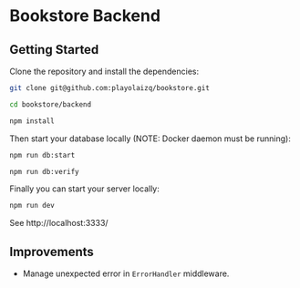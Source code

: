 # Bookstore Backend

## Getting Started

Clone the repository and install the dependencies:

```bash
git clone git@github.com:playolaizq/bookstore.git

cd bookstore/backend

npm install
```

Then start your database locally (NOTE: Docker daemon must be running):

```bash
npm run db:start

npm run db:verify
```

Finally you can start your server locally:

```bash
npm run dev
```

See http://localhost:3333/

## Improvements

- Manage unexpected error in `ErrorHandler` middleware.
